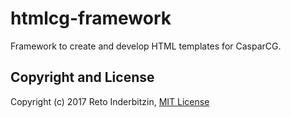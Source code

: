 # htmlcg-framework

Framework to create and develop HTML templates for CasparCG.

## Copyright and License

Copyright (c) 2017 Reto Inderbitzin, [MIT License](LICENSE)
